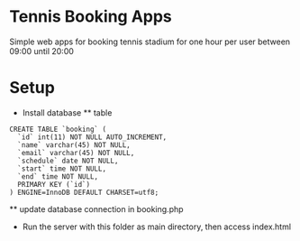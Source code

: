 # Tennis Booking Apps
Simple web apps for booking tennis stadium for one hour per user between 09:00 until 20:00

# Setup
* Install database
** table

```
CREATE TABLE `booking` (
  `id` int(11) NOT NULL AUTO_INCREMENT,
  `name` varchar(45) NOT NULL,
  `email` varchar(45) NOT NULL,
  `schedule` date NOT NULL,
  `start` time NOT NULL,
  `end` time NOT NULL,
  PRIMARY KEY (`id`)
) ENGINE=InnoDB DEFAULT CHARSET=utf8;
```
** update database connection in booking.php

* Run the server with this folder as main directory, then access index.html